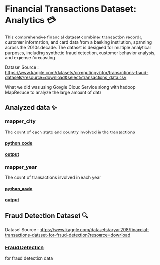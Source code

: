 # Financial Transactions Dataset: Analytics 💳
This comprehensive financial dataset combines transaction records, customer information, and card data from a banking institution, spanning across the 2010s decade. The dataset is designed for multiple analytical purposes, including synthetic fraud detection, customer behavior analysis, and expense forecasting

Dataset Source : https://www.kaggle.com/datasets/computingvictor/transactions-fraud-datasets?resource=download&select=transactions_data.csv

What we did was using Google Cloud Service along with hadoop MapReduce to analyze the large amount of data 

## Analyzed data ✨
### mapper_city
The count of each state and country involved in the transactions 
#### [python_code](./mapper_city.py)
#### [output](./outputs/output_part-city.txt)

### mapper_year
The count of transactions involved in each year 
#### [python_code](./mapper_year.py)
#### [output](./outputs/output_part-year.txt)

## Fraud Detection Dataset 🔍
Dataset Source : https://www.kaggle.com/datasets/aryan208/financial-transactions-dataset-for-fraud-detection?resource=download

### [Fraud Detection](./fraud_detection/)
for fraud detection data 
